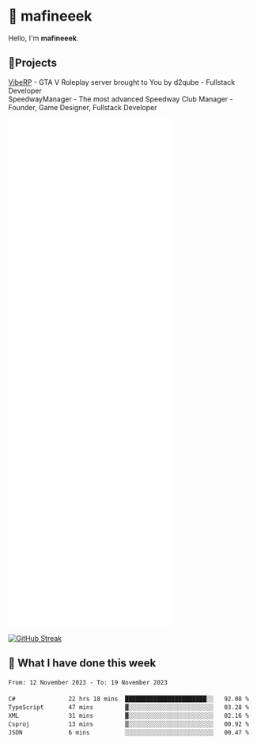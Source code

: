 # 👋 mafineeek
Hello, I'm **mafineeek**.

## 📝Projects

[VibeRP](https://v-rp.pl) - GTA V Roleplay server brought to You by d2qube - Fullstack Developer<br/>
SpeedwayManager - The most advanced Speedway Club Manager - Founder, Game Designer, Fullstack Developer


![](./github-metrics.svg)

[![GitHub Streak](https://streak-stats.demolab.com/?user=mafineeek)](https://git.io/streak-stats)

## 📰 What I have done this week
<!--START_SECTION:waka-->

```txt
From: 12 November 2023 - To: 19 November 2023

C#               22 hrs 18 mins  ███████████████████████░░   92.08 %
TypeScript       47 mins         ▓░░░░░░░░░░░░░░░░░░░░░░░░   03.28 %
XML              31 mins         ▓░░░░░░░░░░░░░░░░░░░░░░░░   02.16 %
Csproj           13 mins         ▒░░░░░░░░░░░░░░░░░░░░░░░░   00.92 %
JSON             6 mins          ░░░░░░░░░░░░░░░░░░░░░░░░░   00.47 %
```

<!--END_SECTION:waka-->
